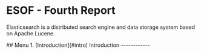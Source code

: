 ESOF - Fourth Report
====================
Elasticsearch is a distributed search engine and data storage system based on Apache Lucene.

<a name="index"/>
## Menu
1. [Introduction](#intro)

<a name="intro" />
Introduction
------------
